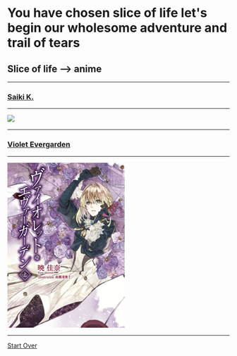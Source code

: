 # You have chosen slice of life let's begin our wholesome adventure and trail of tears
## Slice of life --> anime
---
### [Saiki K.](https://www.netflix.com/title/80117781)
---

<img src="https://upload.wikimedia.org/wikipedia/en/thumb/8/82/First_volume_of_Saiki_Kusuo_no_Psi-nan.jpg/220px-First_volume_of_Saiki_Kusuo_no_Psi-nan.jpg">

---
### [Violet Evergarden](https://www.netflix.com/title/80182123)

---
<img src="LN garden.jpg">

---
[Start Over](../README.md)